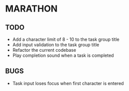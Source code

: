 # MARATHON

## TODO
- Add a character limit of 8 - 10 to the task group title
- Add input validation to the task group title
- Refactor the current codebase
- Play completion sound when a task is completed

## BUGS
- Task input loses focus when first character is entered
